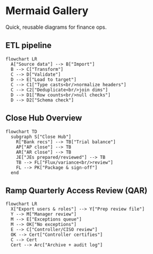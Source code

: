 # Mermaid Gallery

Quick, reusable diagrams for finance ops.

## ETL pipeline
```mermaid
flowchart LR
  A["Source data"] --> B["Import"]
  B --> C["Transform"]
  C --> D["Validate"]
  D --> E["Load to target"]
  C --> C1["Type casts<br/>normalize headers"]
  C --> C2["Deduplicate<br/>join dims"]
  D --> D1["Row counts<br/>null checks"]
  D --> D2["Schema check"]
```

## Close Hub Overview
```mermaid
flowchart TD
  subgraph S["Close Hub"]
    R["Bank recs"] --> TB["Trial balance"]
    AP["AP close"] --> TB
    AR["AR close"] --> TB
    JE["JEs prepared/reviewed"] --> TB
    TB --> FL["Flux/variance<br/>review"]
    FL --> PK["Package & sign-off"]
  end
```

## Ramp Quarterly Access Review (QAR)
```mermaid
flowchart LR
  X["Export users & roles"] --> Y["Prep review file"]
  Y --> M["Manager review"]
  M --> E["Exceptions queue"]
  M --> OK["No exceptions"]
  E --> C["Controller/CISO review"]
  OK --> Cert["Controller certifies"]
  C --> Cert
  Cert --> Arc["Archive + audit log"]
```
